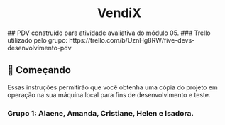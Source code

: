 <h1 align="center"> VendiX </h1>
## PDV construído para atividade avaliativa do módulo 05. 
### Trello utilizado pelo grupo: https://trello.com/b/UznHg8RW/five-devs-desenvolvimento-pdv

## 🚀 Começando

Essas instruções permitirão que você obtenha uma cópia do projeto em operação na sua máquina local para fins de desenvolvimento e teste.

### Grupo 1: Alaene, Amanda, Cristiane, Helen e Isadora.


